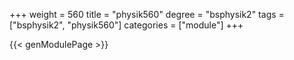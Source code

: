 +++
weight = 560
title = "physik560"
degree = "bsphysik2"
tags = ["bsphysik2", "physik560"]
categories = ["module"]
+++

{{< genModulePage >}}
